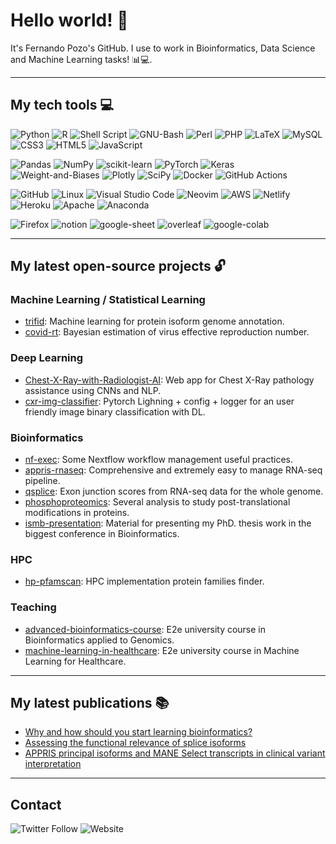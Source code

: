# Hello world! 👋

It's Fernando Pozo's GitHub. I use to work in Bioinformatics, Data Science and Machine Learning tasks! 📊💻.

<!--
**fpozoc/fpozoc** is a ✨ _special_ ✨ repository because its `README.md` (this file) appears on your GitHub profile.

Here are some ideas to get you started:

- 🔭 I’m currently working on ...
- 🌱 I’m currently learning ...
- 👯 I’m looking to collaborate on ...
- 🤔 I’m looking for help with ...
- 💬 Ask me about ...
- 📫 How to reach me: ...
- 😄 Pronouns: ...
- ⚡ Fun fact: ...
-->
--------------------------------------------------------------------------------

## My tech tools 💻

![Python](https://img.shields.io/badge/python-3670A0?style=flat-square&logo=python&logoColor=ffdd54)
![R](https://img.shields.io/badge/r-%23276DC3.svg?style=flat-square&logo=r&logoColor=white)
![Shell Script](https://img.shields.io/badge/shell_script-%23121011.svg?style=flat-square&logo=gnu-bash&logoColor=white)
![GNU-Bash](https://img.shields.io/badge/GNU%20Bash-4EAA25?style=flat-square&logo=GNU%20Bash&logoColor=white)
![Perl](https://img.shields.io/badge/perl-%2339457E.svg?style=flat-square&logo=perl&logoColor=white)
![PHP](https://img.shields.io/badge/php-%23777BB4.svg?style=flat-square&logo=php&logoColor=white)
![LaTeX](https://img.shields.io/badge/latex-%23008080.svg?style=flat-square&logo=latex&logoColor=white)
![MySQL](https://img.shields.io/badge/mysql-%2300f.svg?style=flat-square&logo=mysql&logoColor=white)
![CSS3](https://img.shields.io/badge/css3-%231572B6.svg?style=flat-square&logo=css3&logoColor=white)
![HTML5](https://img.shields.io/badge/html5-%23E34F26.svg?style=flat-square&logo=html5&logoColor=white)
![JavaScript](https://img.shields.io/badge/javascript-%23323330.svg?style=flat-square&logo=javascript&logoColor=%23F7DF1E)

![Pandas](https://img.shields.io/badge/pandas-%23150458.svg?style=flat-square&logo=pandas&logoColor=white)
![NumPy](https://img.shields.io/badge/numpy-%23013243.svg?style=flat-square&logo=numpy&logoColor=white)
![scikit-learn](https://img.shields.io/badge/scikit--learn-%23F7931E.svg?style=flat-square&logo=scikit-learn&logoColor=white)
![PyTorch](https://img.shields.io/badge/PyTorch-%23EE4C2C.svg?style=flat-square&logo=PyTorch&logoColor=white)
![Keras](https://img.shields.io/badge/Keras-%23D00000.svg?style=flat-square&logo=Keras&logoColor=white)
![Weight-and-Biases](https://img.shields.io/badge/Weights_&_Biases-FFBE00?style=flat-square&logo=WeightsAndBiases&logoColor=white)
![Plotly](https://img.shields.io/badge/Plotly-%233F4F75.svg?style=flat-square&logo=plotly&logoColor=white)
![SciPy](https://img.shields.io/badge/SciPy-%230C55A5.svg?style=flat-square&logo=scipy&logoColor=%white)
![Docker](https://img.shields.io/badge/docker-%230db7ed.svg?style=flat-square&logo=docker&logoColor=white)
![GitHub Actions](https://img.shields.io/badge/github%20actions-%232671E5.svg?style=flat-square&logo=githubactions&logoColor=white)

![GitHub](https://img.shields.io/badge/github-%23121011.svg?style=flat-square&logo=github&logoColor=white)
![Linux](https://img.shields.io/badge/Linux-FCC624?style=flat-square&logo=linux&logoColor=black)
![Visual Studio Code](https://img.shields.io/badge/Visual%20Studio%20Code-0078d7.svg?style=flat-square&logo=visual-studio-code&logoColor=white)
![Neovim](https://img.shields.io/badge/NeoVim-%2357A143.svg?&style=flat-square&logo=neovim&logoColor=white)
![AWS](https://img.shields.io/badge/AWS-%23FF9900.svg?style=flat-square&logo=amazon-aws&logoColor=white)
![Netlify](https://img.shields.io/badge/netlify-%23000000.svg?style=flat-square&logo=netlify&logoColor=#00C7B7)
![Heroku](https://img.shields.io/badge/heroku-%23430098.svg?style=flat-square&logo=heroku&logoColor=white)
![Apache](https://img.shields.io/badge/apache-%23D42029.svg?style=flat-square&logo=apache&logoColor=white)
![Anaconda](https://img.shields.io/badge/Anaconda-%2344A833.svg?style=flat-square&logo=anaconda&logoColor=white)

![Firefox](https://img.shields.io/badge/Firefox-FF7139?style=flat-square&logo=Firefox-Browser&logoColor=white)
![notion](https://img.shields.io/badge/Notion-000000?style=flat-square&logo=notion&logoColor=white)
![google-sheet](https://img.shields.io/badge/Google%20Sheets-34A853?style=flat-square&logo=google-sheets&logoColor=white)
![overleaf](https://img.shields.io/badge/Overleaf-47A141?style=flat-square&logo=Overleaf&logoColor=white)
![google-colab](https://img.shields.io/badge/Colab-F9AB00?style=flat-square&logo=googlecolab&color=525252)

--------------------------------------------------------------------------------

## My latest open-source projects 🔓

### Machine Learning / Statistical Learning

- [trifid](https://gitlab.com/bu_cnio/trifid): Machine learning for protein isoform genome annotation.
- [covid-rt](https://github.com/fpozoc/covid-rt): Bayesian estimation of virus effective reproduction number.

### Deep Learning

- [Chest-X-Ray-with-Radiologist-AI](https://github.com/Rules99/Chest-X-Ray-with-Radiologist-AI): Web app for Chest X-Ray pathology assistance using CNNs and NLP.
- [cxr-img-classifier](https://github.com/fpozoc/cxr-img-classifier): Pytorch Lighning + config + logger for an user friendly image binary classification with DL.

### Bioinformatics
- [nf-exec](https://github.com/fpozoc/nf-exec): Some Nextflow workflow management useful practices. 
- [appris-rnaseq](https://github.com/fpozoc/appris_rnaseq): Comprehensive and extremely easy to manage RNA-seq pipeline.
- [qsplice](https://gitlab.com/fpozoc/qsplice): Exon junction scores from RNA-seq data for the whole genome.
- [phosphoproteomics](https://github.com/fpozoc/phosphoproteomics): Several analysis to study post-translational modifications in proteins.
- [ismb-presentation](https://github.com/fpozoc/ismb-presentation): Material for presenting my PhD. thesis work in the biggest conference in Bioinformatics.

### HPC
- [hp-pfamscan](https://github.com/fpozoc/hp-pfamscan): HPC implementation protein families finder.

### Teaching
- [advanced-bioinformatics-course](https://github.com/fpozoc/advanced-bioinformatics-course): E2e university course in Bioinformatics applied to Genomics.
- [machine-learning-in-healthcare](https://www.notion.so/fpozoc/Machine-Learning-in-Healthcare-cddc40ff349744a6b4b992b3fe4435a3): E2e university course in Machine Learning for Healthcare.

--------------------------------------------------------------------------------

## My latest publications 📚

- [Why and how should you start learning bioinformatics?](https://network.febs.org/posts/why-and-how-should-you-start-learning-bioinformatics?user_id=fernando-pozo)
- [Assessing the functional relevance of splice isoforms ](https://academic.oup.com/nargab/article/3/2/lqab044/6281449)
- [APPRIS principal isoforms and MANE Select transcripts in clinical variant interpretation](https://www.biorxiv.org/content/10.1101/2021.09.17.460749v1.abstract)

--------------------------------------------------------------------------------
## Contact
![Twitter Follow](https://img.shields.io/twitter/follow/fpozoca?style=social)
![Website](https://img.shields.io/website?down_message=offline&label=fpozoc.com&style=flat-square&up_message=online&url=https%3A%2F%2Ffpozoc.com)
